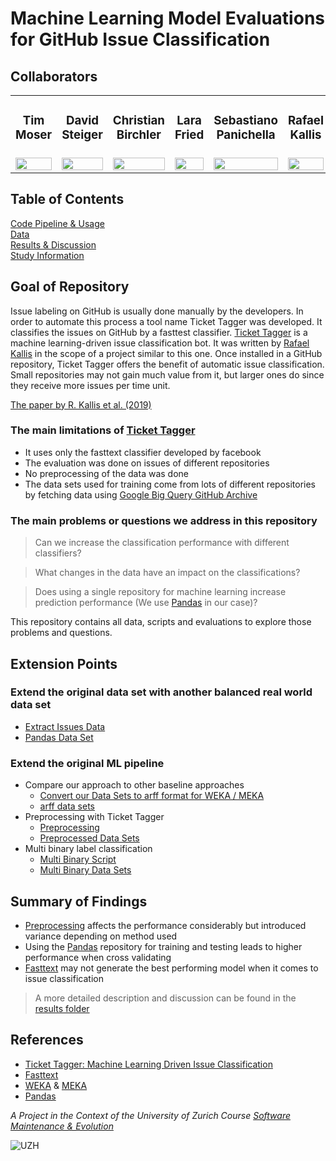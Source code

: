 # Machine Learning Model Evaluations for GitHub Issue Classification



## Collaborators




<table style="width:100%; border-collapse:collapse; border: 0;">
  <tr>
    <td>
            <h3 align="center">Tim Moser</h3>
    </td>
    <td>
            <h3 align="center">David Steiger</h3>
    </td>
    <td>
            <h3 align="center">Christian Birchler</h3>
    </td>
    <td>
            <h3 align="center">Lara Fried</h3>
    </td>
    <td>
            <h3 align="center">Sebastiano Panichella</h3>
    </td>
    <td>
            <h3 align="center">Rafael Kallis</h3>
    </td>
  </tr>
  <tr>
    <td>
            <img src="https://avatars0.githubusercontent.com/u/56076095?s=460&u=b18b975c4570628eee4fa5d24439c384f1f70c6c&v=4" width="100%" />
    </td>
    <td>
            <img src="https://avatars2.githubusercontent.com/u/55451472?s=460&u=0728bfc37d68f34357ac2825ae14a4af715c6ebd&v=4" width="100%" />
    </td>
    <td>
            <img src="https://avatars0.githubusercontent.com/u/33133633?s=460&u=0c04c3ba77c1a999f0d087646c38b4902a1c665a&v=4" width="100%" />
    </td>
    <td>
            <img src="https://avatars3.githubusercontent.com/u/34027454?s=460&v=4" width="100%" />
    </td>
    <td>
            <img src="https://avatars1.githubusercontent.com/u/5339914?s=460&u=ea140c59718ae85b6b33fa97cabb4232a084f30a&v=4" width="100%" />
    </td>
    <td>
            <img src="https://avatars3.githubusercontent.com/u/9661903?s=460&u=ae6e33f486ad0fed762cb7d8f1e07d4540130b27&v=4" width="100%" />
    </td>
  </tr>
</table>


## Table of Contents
[Code Pipeline & Usage](./code-pipeline)  
[Data](./datasets)  
[Results & Discussion](./results)  
[Study Information](./study)

## Goal of Repository
Issue labeling on GitHub is usually done manually by the developers. In order to automate this process a tool name Ticket Tagger was developed. It classifies the issues on GitHub by a fasttest classifier. [Ticket Tagger](https://github.com/rafaelkallis/ticket-tagger/tree/master/src) is a machine learning-driven issue classification bot. It was written by [Rafael Kallis](https://github.com/rafaelkallis) in the scope of a project similar to this one. Once installed in a GitHub repository, Ticket Tagger offers the benefit of automatic issue classification. Small repositories may not gain much value from it, but larger ones do since they receive more issues per time unit.

[The paper by R. Kallis et al. (2019)](https://doi.org/10.1109/ICSME.2019.00070)   

### The main limitations of [Ticket Tagger](https://github.com/rafaelkallis/ticket-tagger/tree/master/src)
- It uses only the fasttext classifier developed by facebook
- The evaluation was done on issues of different repositories
- No preprocessing of the data was done
- The data sets used for training come from lots of different repositories by fetching data using [Google Big Query GitHub Archive](https://codelabs.developers.google.com/codelabs/bigquery-github#0)

### The main problems or questions we address in this repository 
>Can we increase the classification performance with different classifiers?

>What changes in the data have an impact on the classifications?

>Does using a single repository for machine learning increase prediction performance (We use [Pandas](https://github.com/pandas-dev/pandas) in our case)?

This repository contains all data, scripts and evaluations to explore those problems and questions.

## Extension Points  
### Extend the original data set with another balanced real world data set  
* [Extract Issues Data](./code-pipeline/README.md)
* [Pandas Data Set](./datasets/README.md)
### Extend the original ML pipeline
* Compare our approach to other baseline approaches
    * [Convert our Data Sets to arff format for WEKA / MEKA](./code-pipeline/README.md)
    * [arff data sets](./datasets/README.md)
* Preprocessing with Ticket Tagger
    * [Preprocessing](./code-pipeline/README.md)
    * [Preprocessed Data Sets](./datasets/README.md)
* Multi binary label classification
    * [Multi Binary Script](./code-pipeline/README.md)
    * [Multi Binary Data Sets](./datasets/README.md)

## Summary of Findings

- [Preprocessing](./code-pipeline/stemming) affects the performance considerably but introduced variance depending on method used
- Using the [Pandas](https://pandas.pydata.org/) repository for training and testing leads to higher performance when cross validating
- [Fasttext](https://fasttext.cc/) may not generate the best performing model when it comes to issue classification

> A more detailed description and discussion can be found in the [results folder](./results)



## References

 
- [Ticket Tagger: Machine Learning Driven Issue Classification](https://doi.org/10.1109/ICSME.2019.00070)  
- [Fasttext](https://fasttext.cc/)  
- [WEKA](https://www.cs.waikato.ac.nz/ml/weka/) & [MEKA](https://waikato.github.io/meka/)  
- [Pandas](https://pandas.pydata.org/)  

*A Project in the Context of the University of Zurich Course [Software Maintenance & Evolution](https://www.ifi.uzh.ch/en/seal/teaching/courses/sme.html)*

![UZH](https://www.uzh.ch/cmsssl/terrific/modules/Logo/img/uzh_logo_e_pos_web_main.jpg)



